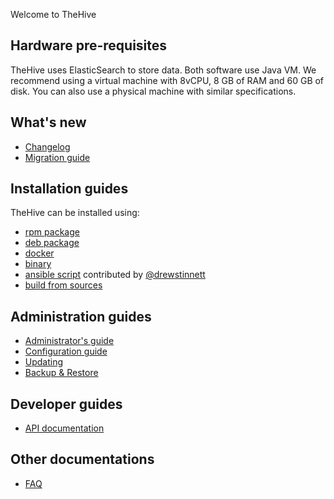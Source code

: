 Welcome to TheHive 

## Hardware pre-requisites

TheHive uses ElasticSearch to store data. Both software use Java VM. We recommend using a virtual machine with 8vCPU, 8
GB of RAM and 60 GB of disk. You can also use a physical machine with similar specifications.

## What's new

- [Changelog](/CHANGELOG.md)
- [Migration guide](migration-guide.md)

## Installation guides

TheHive can be installed using:
- [rpm package](installation/rpm-guide.md)
- [deb package](installation/deb-guide.md)
- [docker](installation/docker-guide.md)
- [binary](installation/binary-guide.md)
- [ansible script](https://github.com/drewstinnett/ansible-thehive) contributed by [@drewstinnett](https://github.com/drewstinnett)
- [build from sources](installation/build-guide.md)

## Administration guides

- [Administrator's guide](admin/admin-guide.md)
- [Configuration guide](admin/configuration.md)
- [Updating](admin/updating.md)
- [Backup & Restore](admin/backup-restore.md)

## Developer guides

- [API documentation](api/README.md)

## Other documentations
- [FAQ](FAQ.md)